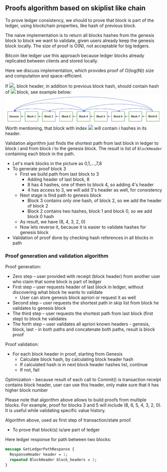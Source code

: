## Proofs algorithm based on skiplist like chain

To prove ledger consistency, we should  to prove that block is part of the ledger, using blockchain properties, like hash of previous block.

The naive implementation is to return all blocks hashes from the genesis block to block we want to validate,
given users already keep the genesis block locally. The size of proof is O(N), not acceptable for big ledgers. 

Bitcoin like ledger use this approach because ledger blocks already replicated between clients and stored locally.

Here we discuss implementation, which provides proof of O(log(N)) size and computation and space-efficient.

If <img src="https://render.githubusercontent.com/render/math?math=BlockIndex \mod 2^{i} = 0">, block header, in addition to previous block hash, should contain hash of <img src="https://render.githubusercontent.com/render/math?math=BlockIndex - 2^{i}"> block, see example below:
![Block Skip List](../figures/BlockSkipList.png)  
Worth mentioning, that block with index <img src="https://render.githubusercontent.com/render/math?math=2^{i}"> will contain _i_ hashes in its header.

Validation algorithm just finds the shortest path from last block in ledger to block _i_ and from block _i_ to the genesis block. The result is list of `BlockHeader` containing each block in the path.
- Let's mark blocks in the picture as 0,1,...,7,8
- To generate proof block 3
    - First we build path from last block to 3
        - Adding header of last block, 8
        - 8 has 4 hashes, one of them to block 4, so adding 4's header
        - 4 has access to 3, we will add 3's header as well, for consistency
    - Next stage is find path to genesis block
        - Block 3 contains only one hash, of block 2, so we add the header of block 2
        - Block 2 contains two hashes, block 1 and block 0, so we add block 0 hash
    - As result, we have (8, 4, 3, 2, 0)
    - Now lets reverse it, because it is easier to validate hashes for genesis block
- Validation of proof done by checking hash references in all blocks in path

### Proof generation and validation algorithm
Proof generation:
- Zero step – user provided with receipt (block header) from another user who claim that some block is part of ledger
- First step – user requests header of last block in ledger, without discovering what block he wants to validate
    - User can store genesis block apriori or request it as well
- Second step – user requests the shortest path in skip list from block he validates to genesis block
- The third step – user requests the shortest path from last block (first step) to block he validates
- The forth step – user validates all apriori known headers - genesis, block, last - in both paths and concatenate both paths, result is block proof

Proof validation:
- For each block header in proof, starting from Genesis
    - Calculate block hash, by calculating block header hash
    - If calculated hash is in next block header hashes list, continue
    - If not, fail

Optimization - because result of each call to Commit() is transaction receipt contains block header, user can use this header, only make sure that it has higher block number

Please note that algorithm above allows to build proofs from multiple blocks.
For example, proof for blocks 3 and 5 will include (8, 6, 5, 4, 3, 2, 0). It is useful while validating specific value history.

Algorithm above, used as first step of transaction/state proof. 
- To prove that block(s) is/are part of ledger

Here ledger response for path between two blocks:
```protobuf
message GetLedgerPathResponse {
  ResponseHeader header = 1;
  repeated BlockHeader block_headers = 2;
}
```
